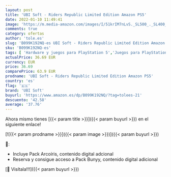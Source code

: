 ```yaml
---
layout: post
title: 'UBI Soft - Riders Republic Limited Edition Amazon PS5'
date: 2022-01-10 11:49:41
image: 'https://m.media-amazon.com/images/I/51krIM7nLvS._SL500_._SL400_.jpg'
comments: true
category: ofertas
author: 'tole.es'
slug: 'B099K192NQ-es UBI Soft - Riders Republic Limited Edition Amazon PS5'
sku: 'B099K192NQ-es'
tags: [ 'Hardware y juegos para PlayStation 5','Juegos para PlayStation 5','Videojuegos','ps5','ubi soft', ]
actualPrice: 36.69 EUR
currency: EUR
price: 36.69
comparePrice: 63.9 EUR
prodname: 'UBI Soft - Riders Republic Limited Edition Amazon PS5'
country: 'es'
flag: '🇪🇸'
brand: 'UBI Soft'
buyurl: 'https://www.amazon.es/dp/B099K192NQ/?tag=tolees-21'
descuento: '42.58'
average: '37.76'
---
```


Ahora mismo tienes [{{< param title >}}]({{< param buyurl >}}) en el siguiente enlace!

[![{{< param prodname >}}]({{< param image >}})]({{< param buyurl >}})

🔎:

- Incluye Pack Arcoíris, contenido digital adcional
- Reserva y consigue acceso a Pack Bunyy, contenido digital adicional

[🛒 Visítala!!!]({{< param buyurl >}})
